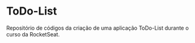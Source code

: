 # ToDo-List
Repositório de códigos da criação de uma aplicação ToDo-List durante o curso da RocketSeat.

